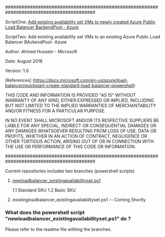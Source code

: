  
#########################################################################################

 ScriptOne: [Add existing availability set VMs to newly created Azure Public Load Balancer BackendPool - Azure](https://github.com/ahussein-CSA/Add-an-existing-availability-set-to-Azure-Loadbalancer-backendpool/tree/ahussein-CSA-ScriptOne)
 
 
 ScriptTwo: Add existing availability set VMs to an existing Azure Public Load Balancer BAckendPool- Azure
 

 Author: Ahmed Hussein - Microsoft 
 
 Date: August 2018
 
 Version: 1.0
 
 [References] (https://docs.microsoft.com/en-us/azure/load-balancer/quickstart-create-standard-load-balancer-powershell)
 

 THIS CODE AND INFORMATION IS PROVIDED "AS IS" WITHOUT WARRANTY OF
 ANY KIND, EITHER EXPRESSED OR IMPLIED, INCLUDING BUT NOT LIMITED TO
 THE IMPLIED WARRANTIES OF MERCHANTABILITY AND/OR FITNESS FOR A
 PARTICULAR PURPOSE.

 IN NO EVENT SHALL MICROSOFT AND/OR ITS RESPECTIVE SUPPLIERS BE
 LIABLE FOR ANY SPECIAL, INDIRECT OR CONSEQUENTIAL DAMAGES OR ANY
 DAMAGES WHATSOEVER RESULTING FROM LOSS OF USE, DATA OR PROFITS,
 WHETHER IN AN ACTION OF CONTRACT, NEGLIGENCE OR OTHER TORTIOUS
 ACTION, ARISING OUT OF OR IN CONNECTION WITH THE USE OR PERFORMANCE
 OF THIS CODE OR INFORMATION.


#########################################################################################

Current repositories includes two branches (powershell scripts)

1. [newloadbalancer_existingavailabilityset.ps1](https://github.com/ahussein-CSA/Add-an-existing-availability-set-to-Azure-Loadbalancer-backendpool/tree/ahussein-CSA-ScriptOne)
    
    1.1 Standard SKU
    1.2 Basic SKU
    
2. existingloadbalancer_existingavailabilityset.ps1 -- Coming Shortly

### What does the powershell script "newloadbalancer_existingavailabilityset.ps1" do ? 

Please refer to the readme file withing the branches.
